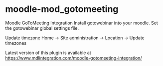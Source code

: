 # moodle-mod_gotomeeting
Moodle GoToMeeting Integration
Install gotowebinar into your moodle. Set the gotowebinar global settings file.

Update timezone Home -> Site administration -> Location -> Update timezones

Latest version of this plugin is available at
https://www.mdlintegration.com/moodle-gotomeeting-integration/
